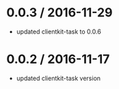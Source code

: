 
0.0.3 / 2016-11-29
==================

  * updated clientkit-task to 0.0.6

0.0.2 / 2016-11-17
==================

  * updated clientkit-task version
